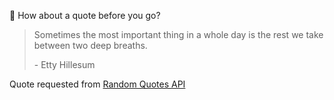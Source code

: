 📣 How about a quote before you go?

> Sometimes the most important thing in a whole day is the rest we take between two deep breaths.
>
> <p>- Etty Hillesum</p>

Quote requested from [Random Quotes API](https://github.com/lukePeavey/quotable)
